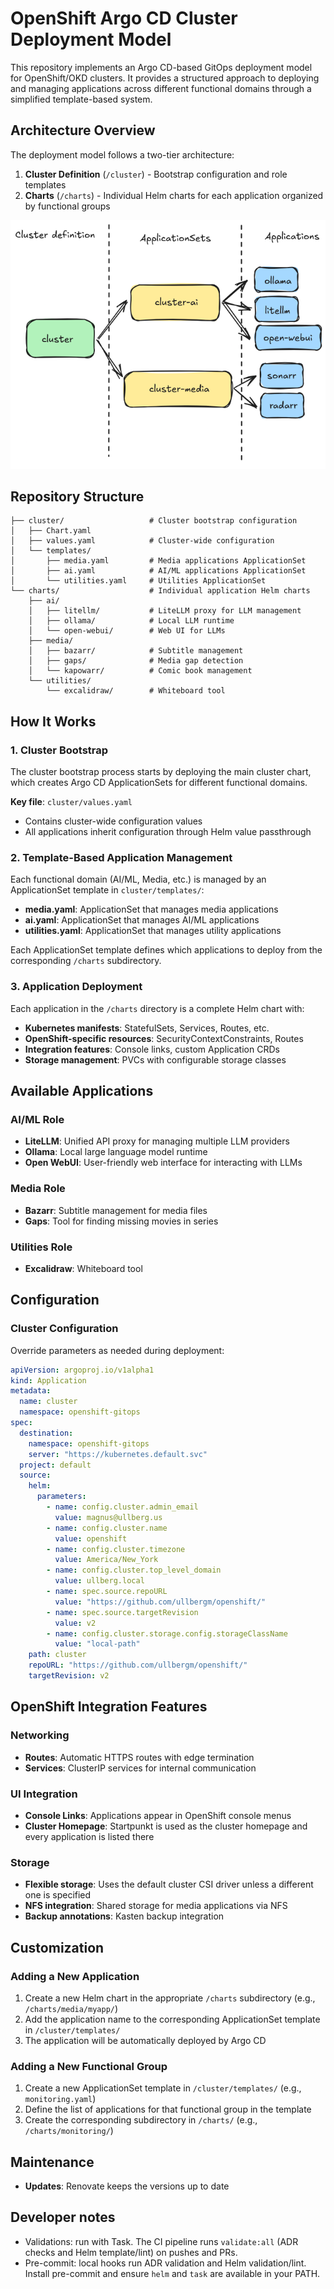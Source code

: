 # OpenShift Argo CD Cluster Deployment Model

This repository implements an Argo CD-based GitOps deployment model for OpenShift/OKD clusters. It provides a structured approach to deploying and managing applications across different functional domains through a simplified template-based system.

## Architecture Overview

The deployment model follows a two-tier architecture:

1. **Cluster Definition** (`/cluster`) - Bootstrap configuration and role templates
2. **Charts** (`/charts`) - Individual Helm charts for each application organized by functional groups

![Hierarchy](docs/images/chart-hierarchy.png)

## Repository Structure

```text
├── cluster/                   # Cluster bootstrap configuration
│   ├── Chart.yaml
│   ├── values.yaml            # Cluster-wide configuration
│   └── templates/
│       ├── media.yaml         # Media applications ApplicationSet
│       ├── ai.yaml            # AI/ML applications ApplicationSet
│       └── utilities.yaml     # Utilities ApplicationSet
└── charts/                    # Individual application Helm charts
    ├── ai/
    │   ├── litellm/           # LiteLLM proxy for LLM management
    │   ├── ollama/            # Local LLM runtime
    │   └── open-webui/        # Web UI for LLMs
    ├── media/
    │   ├── bazarr/            # Subtitle management
    │   ├── gaps/              # Media gap detection
    │   └── kapowarr/          # Comic book management
    └── utilities/
        └── excalidraw/        # Whiteboard tool
```

## How It Works

### 1. Cluster Bootstrap

The cluster bootstrap process starts by deploying the main cluster chart, which creates Argo CD ApplicationSets for different functional domains.

**Key file**: `cluster/values.yaml`

- Contains cluster-wide configuration values
- All applications inherit configuration through Helm value passthrough

### 2. Template-Based Application Management

Each functional domain (AI/ML, Media, etc.) is managed by an ApplicationSet template in `cluster/templates/`:

- **media.yaml**: ApplicationSet that manages media applications
- **ai.yaml**: ApplicationSet that manages AI/ML applications
- **utilities.yaml**: ApplicationSet that manages utility applications

Each ApplicationSet template defines which applications to deploy from the corresponding `/charts` subdirectory.

### 3. Application Deployment

Each application in the `/charts` directory is a complete Helm chart with:

- **Kubernetes manifests**: StatefulSets, Services, Routes, etc.
- **OpenShift-specific resources**: SecurityContextConstraints, Routes
- **Integration features**: Console links, custom Application CRDs
- **Storage management**: PVCs with configurable storage classes

## Available Applications

### AI/ML Role

- **LiteLLM**: Unified API proxy for managing multiple LLM providers
- **Ollama**: Local large language model runtime
- **Open WebUI**: User-friendly web interface for interacting with LLMs

### Media Role

- **Bazarr**: Subtitle management for media files
- **Gaps**: Tool for finding missing movies in series

### Utilities Role

- **Excalidraw**: Whiteboard tool

## Configuration

### Cluster Configuration

Override parameters as needed during deployment:

```yaml
apiVersion: argoproj.io/v1alpha1
kind: Application
metadata:
  name: cluster
  namespace: openshift-gitops
spec:
  destination:
    namespace: openshift-gitops
    server: "https://kubernetes.default.svc"
  project: default
  source:
    helm:
      parameters:
        - name: config.cluster.admin_email
          value: magnus@ullberg.us
        - name: config.cluster.name
          value: openshift
        - name: config.cluster.timezone
          value: America/New_York
        - name: config.cluster.top_level_domain
          value: ullberg.local
        - name: spec.source.repoURL
          value: "https://github.com/ullbergm/openshift/"
        - name: spec.source.targetRevision
          value: v2
        - name: config.cluster.storage.config.storageClassName
          value: "local-path"
    path: cluster
    repoURL: "https://github.com/ullbergm/openshift/"
    targetRevision: v2
```

## OpenShift Integration Features

### Networking

- **Routes**: Automatic HTTPS routes with edge termination
- **Services**: ClusterIP services for internal communication

### UI Integration

- **Console Links**: Applications appear in OpenShift console menus
- **Cluster Homepage**: Startpunkt is used as the cluster homepage and every application is listed there

### Storage

- **Flexible storage**: Uses the default cluster CSI driver unless a different one is specified
- **NFS integration**: Shared storage for media applications via NFS
- **Backup annotations**: Kasten backup integration

## Customization

### Adding a New Application

1. Create a new Helm chart in the appropriate `/charts` subdirectory (e.g., `/charts/media/myapp/`)
2. Add the application name to the corresponding ApplicationSet template in `/cluster/templates/`
3. The application will be automatically deployed by Argo CD

### Adding a New Functional Group

1. Create a new ApplicationSet template in `/cluster/templates/` (e.g., `monitoring.yaml`)
2. Define the list of applications for that functional group in the template
3. Create the corresponding subdirectory in `/charts/` (e.g., `/charts/monitoring/`)

## Maintenance

- **Updates**: Renovate keeps the versions up to date

## Developer notes

- Validations: run with Task. The CI pipeline runs `validate:all` (ADR checks and Helm template/lint) on pushes and PRs.
- Pre-commit: local hooks run ADR validation and Helm validation/lint. Install pre-commit and ensure `helm` and `task` are available in your PATH.
